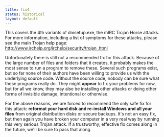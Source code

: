 ```yaml
---
title: fix4
status: historical
layout: default
---
```

This covers the 4th variants of dmsetup.exe, the mIRC Trojan Horse attacks.
For more information, including a list of symptoms for these attacks, please
see the main Trojan help page: [http://www.irchelp.org/irchelp/security/trojan
.html](http://www.irchelp.org/irchelp/security/trojan.html)

Unfortunately there is still not a recommended fix for this attack. Because of
the large number of files and folders that it creates, it probably makes the
most sense to run a program to remove these. Several such programs exist, but
so far none of their authors have been willing to provide us with the
underlying source code. Without the source code, nobody can be sure what these
programs really do. They might **appear** to fix your problems for now, but
for all we know, they may also be installing other attacks or doing other
forms of invisible damage, intentional or otherwise.

For the above reasons, we are forced to recommend the only safe fix for this
attack: **reformat your hard disk and re-install Windows and all your files**
from original distribution disks or secure backups. It's not an easy fix, but
then again you have broken your computer in a very real way by running this
very serious Trojan attack. If a trustworthy, effective fix comes along in the
future, we'll be sure to pass that along.
